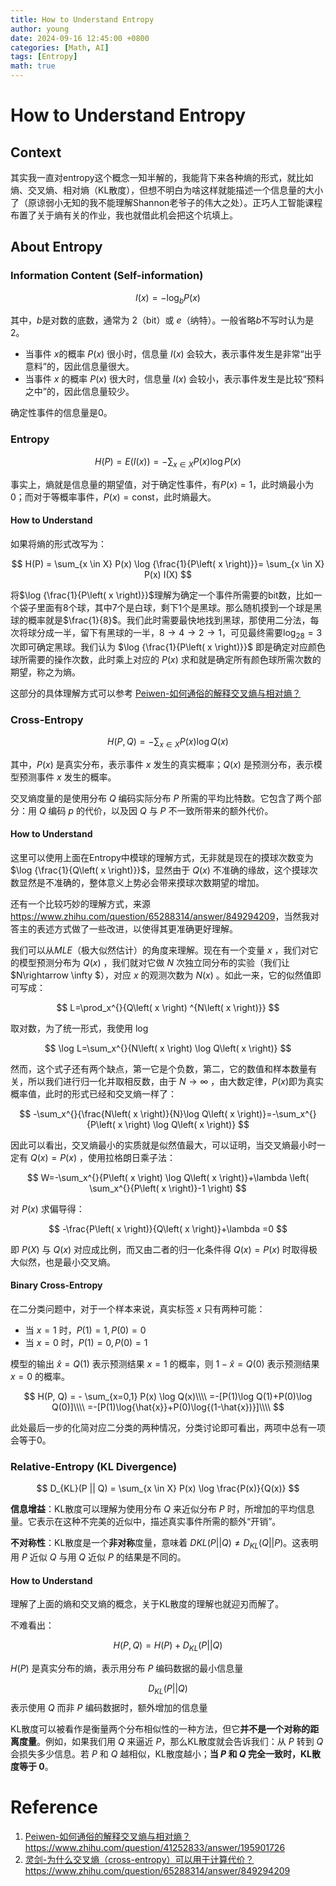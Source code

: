 ```yaml
---
title: How to Understand Entropy
author: young
date: 2024-09-16 12:45:00 +0800
categories: [Math, AI]
tags: [Entropy]
math: true
---
```


# How to Understand Entropy

## Context

其实我一直对entropy这个概念一知半解的，我能背下来各种熵的形式，就比如熵、交叉熵、相对熵（KL散度），但想不明白为啥这样就能描述一个信息量的大小了（原谅弱小无知的我不能理解Shannon老爷子的伟大之处）。正巧人工智能课程布置了关于熵有关的作业，我也就借此机会把这个坑填上。

## About Entropy

### Information Content (Self-information)

$$
I(x) = -\log_b P(x)
$$

其中，$b$是对数的底数，通常为 2（bit）或 $e$（纳特）。一般省略$b$不写时认为是2。

- 当事件 $x$的概率 $P(x)$ 很小时，信息量 $I(x)$ 会较大，表示事件发生是非常“出乎意料”的，因此信息量很大。
- 当事件 $x$ 的概率 $P(x)$ 很大时，信息量 $I(x)$ 会较小，表示事件发生是比较“预料之中”的，因此信息量较少。

确定性事件的信息量是0。

### Entropy

$$
H(P) =E(I(x))= - \sum_{x \in X} P(x) \log P(x)
$$

事实上，熵就是信息量的期望值，对于确定性事件，有$P(x)=1$，此时熵最小为0；而对于等概率事件，$P(x)=\text{const}$，此时熵最大。

#### How to Understand

如果将熵的形式改写为：


$$
H(P) =  \sum_{x \in X} P(x) \log {\frac{1}{P\left( x \right)}}= \sum_{x \in X} P(x) I(X)
$$

将$\log {\frac{1}{P\left( x \right)}}$理解为确定一个事件所需要的bit数，比如一个袋子里面有8个球，其中7个是白球，剩下1个是黑球。那么随机摸到一个球是黑球的概率就是$\frac{1}{8}$。我们此时需要最快地找到黑球，那使用二分法，每次将球分成一半，留下有黑球的一半，$8\rightarrow 4 \rightarrow 2 \rightarrow 1$，可见最终需要$\log _28=3$次即可确定黑球。我们认为 $\log {\frac{1}{P\left( x \right)}}$ 即是确定对应颜色球所需要的操作次数，此时乘上对应的 $P(x)$ 求和就是确定所有颜色球所需次数的期望，称之为熵。

这部分的具体理解方式可以参考  [Peiwen-如何通俗的解释交叉熵与相对熵？](https://www.zhihu.com/question/41252833/answer/195901726) 

### Cross-Entropy

$$
H(P, Q) = - \sum_{x \in X} P(x) \log Q(x)
$$

其中，$P(x)$ 是真实分布，表示事件 $x$ 发生的真实概率；$Q(x)$ 是预测分布，表示模型预测事件 $x$ 发生的概率。

交叉熵度量的是使用分布 $Q$ 编码实际分布 $P$ 所需的平均比特数。它包含了两个部分：用 $Q$ 编码 $p$ 的代价，以及因 $Q$ 与 $P$ 不一致所带来的额外代价。

#### How to Understand

这里可以使用上面在Entropy中模球的理解方式，无非就是现在的摸球次数变为 $\log {\frac{1}{Q\left( x \right)}}$，显然由于 $Q(x)$ 不准确的缘故，这个摸球次数显然是不准确的，整体意义上势必会带来摸球次数期望的增加。

还有一个比较巧妙的理解方式，来源<https://www.zhihu.com/question/65288314/answer/849294209>，当然我对答主的表述方式做了一些改进，以使得其更准确更好理解。

我们可以从$MLE$（极大似然估计）的角度来理解。现在有一个变量 $x$ ，我们对它的模型预测分布为 $Q(x)$ ，我们就对它做 $N$ 次独立同分布的实验（我们让 $N\rightarrow \infty $），对应 $x$ 的观测次数为 $N(x)$ 。如此一来，它的似然值即可写成：


$$
L=\prod_x^{}{Q\left( x \right) ^{N\left( x \right)}}
$$

取对数，为了统一形式，我使用 $\log$


$$
\log L=\sum_x^{}{N\left( x \right) \log Q\left( x \right)}
$$

然而，这个式子还有两个缺点，第一它是个负数，第二，它的数值和样本数量有关，所以我们进行归一化并取相反数，由于 $N\rightarrow \infty$ ，由大数定律，$P(x)$即为真实概率值，此时的形式已经和交叉熵一样了：


$$
-\sum_x^{}{\frac{N\left( x \right)}{N}\log Q\left( x \right)}=-\sum_x^{}{P\left( x \right) \log Q\left( x \right)}
$$

因此可以看出，交叉熵最小的实质就是似然值最大，可以证明，当交叉熵最小时一定有 $Q(x)=P(x)$ ，使用拉格朗日乘子法：


$$
W=-\sum_x^{}{P\left( x \right) \log Q\left( x \right)}+\lambda \left( \sum_x^{}{P\left( x \right)}-1 \right)
$$

对 $P(x)$ 求偏导得：


$$
-\frac{P\left( x \right)}{Q\left( x \right)}+\lambda =0
$$

即 $P(X)$ 与 $Q(x)$ 对应成比例，而又由二者的归一化条件得 $Q(x)=P(x)$ 时取得极大似然，也是最小交叉熵。

#### Binary Cross-Entropy

在二分类问题中，对于一个样本来说，真实标签 $x$ 只有两种可能：

- 当 $x=1$ 时，$P(1)=1,P(0)=0$
- 当 $x=0$ 时，$P(1)=0,P(0)=1$

模型的输出 $\hat{x}=Q(1)$ 表示预测结果 $x=1$ 的概率，则 $1-\hat{x}=Q(0)$ 表示预测结果 $x=0$ 的概率。


$$
H(P, Q) = - \sum_{x=0,1} P(x) \log Q(x)\\\\
=-[P(1)\log Q(1)+P(0)\log Q(0)]\\\\
=-[P(1)\log{\hat{x}}+P(0)\log{(1-\hat{x})}]\\\\
$$


此处最后一步的化简对应二分类的两种情况，分类讨论即可看出，两项中总有一项会等于0。

### Relative-Entropy (KL Divergence)

$$
D_{KL}(P || Q) = \sum_{x \in X} P(x) \log \frac{P(x)}{Q(x)}
$$

**信息增益**：KL散度可以理解为使用分布 $Q$ 来近似分布 $P$ 时，所增加的平均信息量。它表示在这种不完美的近似中，描述真实事件所需的额外“开销”。

**不对称性**：KL散度是一个**非对称**度量，意味着 $D{KL}(P||Q) \ne D_{KL}(Q || P)$。这表明用 $P$ 近似 $Q$ 与用 $Q$ 近似 $P$ 的结果是不同的。

#### How to Understand

理解了上面的熵和交叉熵的概念，关于KL散度的理解也就迎刃而解了。

不难看出：


$$
H\left( P,Q \right) =H\left( P \right) +D_{KL}\left( P||Q \right)
$$

$H(P)$ 是真实分布的熵，表示用分布 $P$ 编码数据的最小信息量

$$D_{KL}(P||Q)$$ 表示使用 $Q$ 而非 $P$ 编码数据时，额外增加的信息量

KL散度可以被看作是衡量两个分布相似性的一种方法，但它**并不是一个对称的距离度量**。例如，如果我们用 $Q$ 来逼近 $P$，那么KL散度就会告诉我们：从 $P$ 转到 $Q$ 会损失多少信息。若 $P$ 和 $Q$ 越相似，KL散度越小；**当 $P$ 和 $Q$ 完全一致时，KL散度等于 0**。

# Reference

1. [Peiwen-如何通俗的解释交叉熵与相对熵？](https://www.zhihu.com/question/41252833/answer/195901726)  <https://www.zhihu.com/question/41252833/answer/195901726>
2. [灵剑-为什么交叉熵（cross-entropy）可以用于计算代价？](https://www.zhihu.com/question/65288314/answer/849294209)   <https://www.zhihu.com/question/65288314/answer/849294209>



